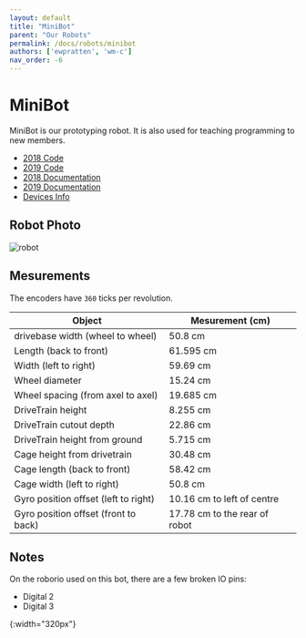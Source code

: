 ```yaml
---
layout: default
title: "MiniBot"
parent: "Our Robots"
permalink: /docs/robots/minibot
authors: ['ewpratten', 'wm-c']
nav_order: -6
---
```


# MiniBot
MiniBot is our prototyping robot. It is also used for teaching programming to new members.

 - [2018 Code](https://github.com/frc5024/BaseBot)
 - [2019 Code](https://github.com/frc5024/MiniBot)
 - [2018 Documentation](https://frc5024.github.io/BaseBot)
 - [2019 Documentation](https://frc5024.github.io/MiniBot)
 - [Devices Info](https://docs.google.com/spreadsheets/d/e/2PACX-1vSNXmLZ6TMKyh8pCZ2ZJN3x7I5hXcg-0HT3JiDnms5ENWb6s7vyFm9MXh_seRtbzuc7z5v_FUPCkeOU/pubhtml?gid=1728477354&single=true)

## Robot Photo
![robot]

## Mesurements

The encoders have `360` ticks per revolution.

| Object                               | Mesurement (cm)               |
| ------------------------------------ | ----------------------------- |
| drivebase width (wheel to wheel)     | 50.8 cm                       |
| Length (back to front)               | 61.595 cm                     |
| Width (left to right)                | 59.69 cm                      |
| Wheel diameter                       | 15.24 cm                      |
| Wheel spacing (from axel to axel)    | 19.685 cm                     |
| DriveTrain height                    | 8.255 cm                      |
| DriveTrain cutout depth              | 22.86 cm                      |
| DriveTrain height from ground        | 5.715 cm                      |
| Cage height from drivetrain          | 30.48 cm                      |
| Cage length (back to front)          | 58.42 cm                      |
| Cage width (left to right)           | 50.8 cm                       |
| Gyro position offset (left to right) | 10.16 cm to left of centre    |
| Gyro position offset (front to back) | 17.78 cm to the rear of robot |





## Notes
On the roborio used on this bot, there are a few broken IO pins:
 - Digital 2
 - Digital 3

[robot]: /webdocs/assets/img/minibot.jpg
{:width="320px"}